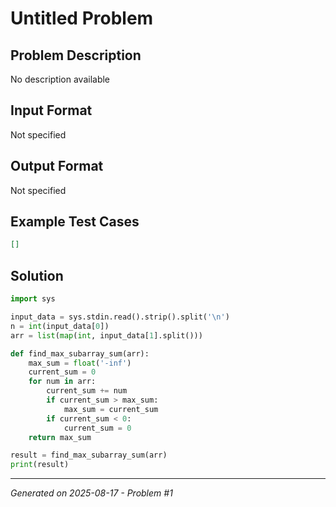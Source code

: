 # Untitled Problem

## Problem Description
No description available

## Input Format
Not specified

## Output Format
Not specified

## Example Test Cases
```json
[]
```

## Solution
```python
import sys

input_data = sys.stdin.read().strip().split('\n')
n = int(input_data[0])
arr = list(map(int, input_data[1].split()))

def find_max_subarray_sum(arr):
    max_sum = float('-inf')
    current_sum = 0
    for num in arr:
        current_sum += num
        if current_sum > max_sum:
            max_sum = current_sum
        if current_sum < 0:
            current_sum = 0
    return max_sum

result = find_max_subarray_sum(arr)
print(result)
```

---
*Generated on 2025-08-17 - Problem #1*